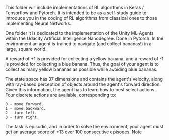 
This folder will include implementations of RL algorithms in Keras / Tensorflow and Pytorch. 
It is intended to be as a self-study guide to introduce you in the coding of RL algorithms from classical ones to those implementing
Neural Networks.

One folder it is dedicated to the implementation of the Unity ML-Agents within the Udacity Artificial Intelligence Nanodegree. Done in Pytorch.
In tne environment an agent is trained to navigate (and collect bananas!) in a large, square world. 

A reward of +1 is provided for collecting a yellow banana, and a reward of -1 is provided for collecting a blue banana. Thus, the goal of your agent is to collect as many yellow bananas as possible while avoiding blue bananas.

The state space has 37 dimensions and contains the agent's velocity, along with ray-based perception of objects around the agent's forward direction. Given this information, the agent has to learn how to best select actions. Four discrete actions are available, corresponding to:

    0 - move forward.
    1 - move backward.
    2 - turn left.
    3 - turn right.

The task is episodic, and in order to solve the environment, your agent must get an average score of +13 over 100 consecutive episodes.
Note
